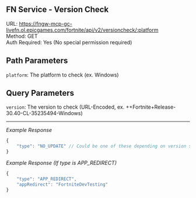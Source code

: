   ## FN Service - Version Check

URL: https://fngw-mcp-gc-livefn.ol.epicgames.com/fortnite/api/v2/versioncheck/:platform \
Method: GET \
Auth Required: Yes (No special permission required)

## Path Parameters

`platform`: The platform to check (ex. Windows)

## Query Parameters

`version`: The version to check (URL-Encoded, ex. ++Fortnite+Release-30.40-CL-35235494-Windows)

---

_Example Response_

```js
{
    "type": "NO_UPDATE" // Could be one of these depending on version state: NO_UPDATE, NOT_ENABLED, SOFT_UPDATE, HARD_UPDATE, APP_REDIRECT
}
```

_Example Response (If type is APP_REDIRECT)_

```js
{
    "type": "APP_REDIRECT",
    "appRedirect": "FortniteDevTesting"
}
```


